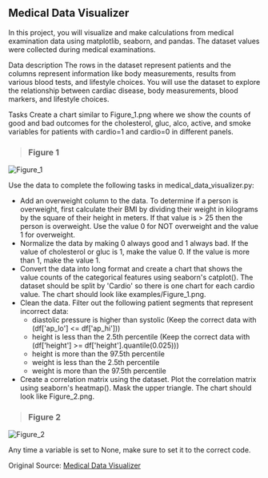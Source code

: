 ## Medical Data Visualizer

In this project, you will visualize and make calculations from medical examination data using matplotlib, seaborn, and pandas. The dataset values were collected during medical examinations.

Data description
The rows in the dataset represent patients and the columns represent information like body measurements, results from various blood tests, and lifestyle choices. You will use the dataset to explore the relationship between cardiac disease, body measurements, blood markers, and lifestyle choices.

Tasks
Create a chart similar to Figure_1.png where we show the counts of good and bad outcomes for the cholesterol, gluc, alco, active, and smoke variables for patients with cardio=1 and cardio=0 in different panels.

> ### Figure 1
![Figure_1](https://user-images.githubusercontent.com/91197950/154149771-89dc75c7-c17e-47fc-bbf1-50b4a140a531.png)


Use the data to complete the following tasks in medical_data_visualizer.py:

- Add an overweight column to the data. To determine if a person is overweight, first calculate their BMI by dividing their weight in kilograms by the square of their height in meters. If that value is > 25 then the person is overweight. Use the value 0 for NOT overweight and the value 1 for overweight.
- Normalize the data by making 0 always good and 1 always bad. If the value of cholesterol or gluc is 1, make the value 0. If the value is more than 1, make the value 1.
- Convert the data into long format and create a chart that shows the value counts of the categorical features using seaborn's catplot(). The dataset should be split by 'Cardio' so there is one chart for each cardio value. The chart should look like examples/Figure_1.png.
- Clean the data. Filter out the following patient segments that represent incorrect data:
    - diastolic pressure is higher than systolic (Keep the correct data with (df['ap_lo'] <= df['ap_hi']))
    - height is less than the 2.5th percentile (Keep the correct data with (df['height'] >= df['height'].quantile(0.025)))
    - height is more than the 97.5th percentile
    - weight is less than the 2.5th percentile
    - weight is more than the 97.5th percentile
- Create a correlation matrix using the dataset. Plot the correlation matrix using seaborn's heatmap(). Mask the upper triangle. The chart should look like Figure_2.png.

> ### Figure 2
![Figure_2](https://user-images.githubusercontent.com/91197950/154149963-b967250a-de7a-4d63-8fb4-e3cb64cc08dc.png)

Any time a variable is set to None, make sure to set it to the correct code.

Original Source: [Medical Data Visualizer](https://www.freecodecamp.org/learn/data-analysis-with-python/data-analysis-with-python-projects/medical-data-visualizer)
